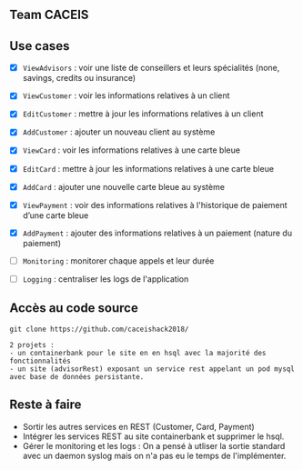 
## Team CACEIS

## Use cases

- [x] `ViewAdvisors` : voir une liste de conseillers et leurs spécialités (none, savings, credits ou insurance)<br/>
- [x] `ViewCustomer` : voir les informations relatives à un client<br/>
- [x] `EditCustomer` : mettre à jour les informations relatives à un client<br/>
- [x] `AddCustomer` : ajouter un nouveau client au système<br/>
- [x] `ViewCard` : voir les informations relatives à une carte bleue<br/>
- [x] `EditCard` : mettre à jour les informations relatives à une carte bleue<br/>
- [x] `AddCard` : ajouter une nouvelle carte bleue au système<br/>
- [x] `ViewPayment` : voir des informations relatives à l'historique de paiement d’une carte bleue<br/>
- [x] `AddPayment` : ajouter des informations relatives à un paiement (nature du paiement)<br/>
- [ ] `Monitoring` : monitorer chaque appels et leur durée<br/>
- [ ] `Logging` : centraliser les logs de l'application


## Accès au code source

```
git clone https://github.com/caceishack2018/

2 projets : 
- un containerbank pour le site en en hsql avec la majorité des fonctionnalités
- un site (advisorRest) exposant un service rest appelant un pod mysql avec base de données persistante.

```
## Reste à faire
- Sortir les autres services en REST (Customer, Card, Payment)
- Intégrer les services REST au site containerbank et supprimer le hsql.
- Gérer le monitoring et les logs : On a pensé à utliser la sortie standard avec un daemon syslog mais on n'a pas eu le temps de l'implémenter.

